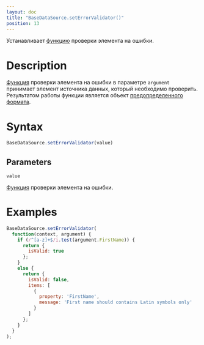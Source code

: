```yaml
---
layout: doc
title: "BaseDataSource.setErrorValidator()"
position: 13
---
```


Устанавливает [функцию](../../../KeyConcepts/Script/) проверки элемента на ошибки.

# Description

[Функция](../../../KeyConcepts/Script/) проверки элемента на ошибки в параметре `argument` принимает
элемент источника данных, который необходимо проверить. Результатом работы функции является объект
[предопределенного формата](../ValidationResult/).

# Syntax

```js
BaseDataSource.setErrorValidator(value)
```

## Parameters

`value`

[Функция](../../../KeyConcepts/Script/) проверки элемента на ошибки.

# Examples

```js
BaseDataSource.setErrorValidator(
  function(context, argument) {
    if (/^[a-z]+$/i.test(argument.FirstName)) {
      return {
        isValid: true
      };
    }
    else {
      return {
        isValid: false,
        items: [
          {
            property: 'FirstName',
            message: 'First name should contains Latin symbols only'
          }
        ]
      };
    }
  }
);
```
